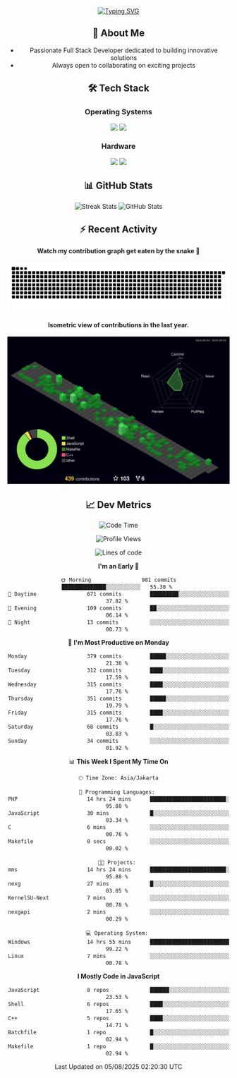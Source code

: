 <div align="center" style="max-width: 900px; margin: auto;">
<a href="https://github.com/thunderkex">
  <img src="https://readme-typing-svg.herokuapp.com?font=Fira+Code&pause=1000&center=true&vCenter=true&width=435&lines=Ha+ha!+I+am+here!;Told+you+a+storm+was+coming!" alt="Typing SVG" />
</a>

## 👋 About Me
- Passionate Full Stack Developer dedicated to building innovative solutions
- Always open to collaborating on exciting projects

## 🛠️ Tech Stack
### Operating Systems
<a href="#"><img src="https://img.shields.io/badge/Linux-FCC624?style=flat&logo=linux&logoColor=black"></a>
<a href="#"><img src="https://img.shields.io/badge/Windows-0078D6?style=flat&logo=windows&logoColor=white"></a>

### Hardware
<a href="#"><img src="https://img.shields.io/badge/Raspberry%20Pi-C51A4A?style=flat&logo=raspberrypi&logoColor=white"></a>
<a href="#"><img src="https://img.shields.io/badge/Arduino-00979D?style=flat&logo=Arduino&logoColor=white"></a>

## 📊 GitHub Stats
<div align="center">
  <img src="https://streak-stats.demolab.com?user=thunderkex&theme=tokyonight-duo&border_radius=20" alt="Streak Stats" />
  <img src="https://github-readme-stats.vercel.app/api?username=thunderkex&show_icons=true&theme=tokyonight&border_radius=20" alt="GitHub Stats" />
</div>

## ⚡ Recent Activity
<h4>Watch my contribution graph get eaten by the snake 🐍</h4>
<img width="600em" alt="thunderkex's Github commit snake" src="https://raw.githubusercontent.com/thunderkex/thunderkex/output/grid-snake-ov.svg" />

<h4>Isometric view of contributions in the last year.</h4>
<a href="./profile-3d-contrib/profile-night-green.svg">
	<img width="600em" src="./profile-3d-contrib/profile-night-green.svg">
</a>

## 📈 Dev Metrics
<!--START_SECTION:waka-->
![Code Time](http://img.shields.io/badge/Code%20Time-1%2C456%20hrs%2018%20mins-blue)

![Profile Views](http://img.shields.io/badge/Profile%20Views-1-blue)

![Lines of code](https://img.shields.io/badge/From%20Hello%20World%20I%27ve%20Written-3.4%20million%20lines%20of%20code-blue)

**I'm an Early 🐤** 

```text
🌞 Morning                981 commits         ██████████████░░░░░░░░░░░   55.30 % 
🌆 Daytime                671 commits         █████████░░░░░░░░░░░░░░░░   37.82 % 
🌃 Evening                109 commits         ██░░░░░░░░░░░░░░░░░░░░░░░   06.14 % 
🌙 Night                  13 commits          ░░░░░░░░░░░░░░░░░░░░░░░░░   00.73 % 
```
📅 **I'm Most Productive on Monday** 

```text
Monday                   379 commits         █████░░░░░░░░░░░░░░░░░░░░   21.36 % 
Tuesday                  312 commits         ████░░░░░░░░░░░░░░░░░░░░░   17.59 % 
Wednesday                315 commits         ████░░░░░░░░░░░░░░░░░░░░░   17.76 % 
Thursday                 351 commits         █████░░░░░░░░░░░░░░░░░░░░   19.79 % 
Friday                   315 commits         ████░░░░░░░░░░░░░░░░░░░░░   17.76 % 
Saturday                 68 commits          █░░░░░░░░░░░░░░░░░░░░░░░░   03.83 % 
Sunday                   34 commits          ░░░░░░░░░░░░░░░░░░░░░░░░░   01.92 % 
```


📊 **This Week I Spent My Time On** 

```text
🕑︎ Time Zone: Asia/Jakarta

💬 Programming Languages: 
PHP                      14 hrs 24 mins      ████████████████████████░   95.88 % 
JavaScript               30 mins             █░░░░░░░░░░░░░░░░░░░░░░░░   03.34 % 
C                        6 mins              ░░░░░░░░░░░░░░░░░░░░░░░░░   00.76 % 
Makefile                 0 secs              ░░░░░░░░░░░░░░░░░░░░░░░░░   00.02 % 

🐱‍💻 Projects: 
mms                      14 hrs 24 mins      ████████████████████████░   95.88 % 
nexg                     27 mins             █░░░░░░░░░░░░░░░░░░░░░░░░   03.05 % 
KernelSU-Next            7 mins              ░░░░░░░░░░░░░░░░░░░░░░░░░   00.78 % 
nexgapi                  2 mins              ░░░░░░░░░░░░░░░░░░░░░░░░░   00.29 % 

💻 Operating System: 
Windows                  14 hrs 55 mins      █████████████████████████   99.22 % 
Linux                    7 mins              ░░░░░░░░░░░░░░░░░░░░░░░░░   00.78 % 
```

**I Mostly Code in JavaScript** 

```text
JavaScript               8 repos             ██████░░░░░░░░░░░░░░░░░░░   23.53 % 
Shell                    6 repos             ████░░░░░░░░░░░░░░░░░░░░░   17.65 % 
C++                      5 repos             ████░░░░░░░░░░░░░░░░░░░░░   14.71 % 
Batchfile                1 repo              █░░░░░░░░░░░░░░░░░░░░░░░░   02.94 % 
Makefile                 1 repo              █░░░░░░░░░░░░░░░░░░░░░░░░   02.94 % 
```




 Last Updated on 05/08/2025 02:20:30 UTC
<!--END_SECTION:waka-->
</div>
